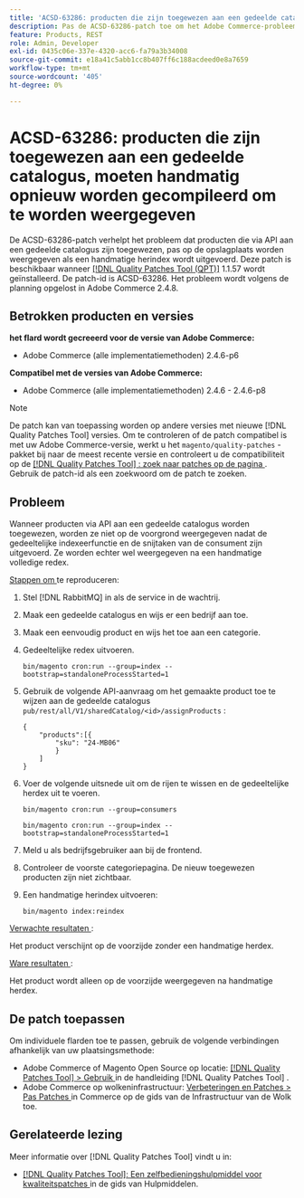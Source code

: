 ```yaml
---
title: 'ACSD-63286: producten die zijn toegewezen aan een gedeelde catalogus, moeten handmatig opnieuw worden gecompileerd om te worden weergegeven'
description: Pas de ACSD-63286-patch toe om het Adobe Commerce-probleem op te lossen waarbij producten die via API aan een gedeelde catalogus zijn toegewezen, pas op de winkel worden weergegeven als een handmatige herindex is uitgevoerd.
feature: Products, REST
role: Admin, Developer
exl-id: 0435c06e-337e-4320-acc6-fa79a3b34008
source-git-commit: e18a41c5abb1cc8b407ff6c188acdeed0e8a7659
workflow-type: tm+mt
source-wordcount: '405'
ht-degree: 0%

---
```


# ACSD-63286: producten die zijn toegewezen aan een gedeelde catalogus, moeten handmatig opnieuw worden gecompileerd om te worden weergegeven

De ACSD-63286-patch verhelpt het probleem dat producten die via API aan een gedeelde catalogus zijn toegewezen, pas op de opslagplaats worden weergegeven als een handmatige herindex wordt uitgevoerd. Deze patch is beschikbaar wanneer [[!DNL Quality Patches Tool (QPT)]](/help/tools/quality-patches-tool/quality-patches-tool-to-self-serve-quality-patches.md) 1.1.57 wordt geïnstalleerd. De patch-id is ACSD-63286. Het probleem wordt volgens de planning opgelost in Adobe Commerce 2.4.8.

## Betrokken producten en versies

**het flard wordt gecreeerd voor de versie van Adobe Commerce:**

* Adobe Commerce (alle implementatiemethoden) 2.4.6-p6

**Compatibel met de versies van Adobe Commerce:**

* Adobe Commerce (alle implementatiemethoden) 2.4.6 - 2.4.6-p8

>[!NOTE]
>
>De patch kan van toepassing worden op andere versies met nieuwe [!DNL Quality Patches Tool] versies. Om te controleren of de patch compatibel is met uw Adobe Commerce-versie, werkt u het `magento/quality-patches` -pakket bij naar de meest recente versie en controleert u de compatibiliteit op de [[!DNL Quality Patches Tool] : zoek naar patches op de pagina ](https://experienceleague.adobe.com/tools/commerce-quality-patches/index.html) . Gebruik de patch-id als een zoekwoord om de patch te zoeken.

## Probleem

Wanneer producten via API aan een gedeelde catalogus worden toegewezen, worden ze niet op de voorgrond weergegeven nadat de gedeeltelijke indexeerfunctie en de snijtaken van de consument zijn uitgevoerd. Ze worden echter wel weergegeven na een handmatige volledige redex.

<u> Stappen om </u> te reproduceren:

1. Stel [!DNL RabbitMQ] in als de service in de wachtrij.
1. Maak een gedeelde catalogus en wijs er een bedrijf aan toe.
1. Maak een eenvoudig product en wijs het toe aan een categorie.
1. Gedeeltelijke redex uitvoeren.

   ```
   bin/magento cron:run --group=index --bootstrap=standaloneProcessStarted=1
   ```

1. Gebruik de volgende API-aanvraag om het gemaakte product toe te wijzen aan de gedeelde catalogus `pub/rest/all/V1/sharedCatalog/<id>/assignProducts` :

   ```
   {
       "products":[{
           "sku": "24-MB06"
           }
       ]
   }
   ```

1. Voer de volgende uitsnede uit om de rijen te wissen en de gedeeltelijke herdex uit te voeren.

   ```
   bin/magento cron:run --group=consumers
   ```

   ```
   bin/magento cron:run --group=index --bootstrap=standaloneProcessStarted=1
   ```

1. Meld u als bedrijfsgebruiker aan bij de frontend.
1. Controleer de voorste categoriepagina. De nieuw toegewezen producten zijn niet zichtbaar.
1. Een handmatige herindex uitvoeren:

   ```
   bin/magento index:reindex
   ```

<u> Verwachte resultaten </u>:

Het product verschijnt op de voorzijde zonder een handmatige herdex.

<u> Ware resultaten </u>:

Het product wordt alleen op de voorzijde weergegeven na handmatige herdex.

## De patch toepassen

Om individuele flarden toe te passen, gebruik de volgende verbindingen afhankelijk van uw plaatsingsmethode:

* Adobe Commerce of Magento Open Source op locatie: [[!DNL Quality Patches Tool]  > Gebruik ](/help/tools/quality-patches-tool/usage.md) in de handleiding [!DNL Quality Patches Tool] .
* Adobe Commerce op wolkeninfrastructuur: [ Verbeteringen en Patches > Pas Patches ](https://experienceleague.adobe.com/docs/commerce-cloud-service/user-guide/develop/upgrade/apply-patches.html) in Commerce op de gids van de Infrastructuur van de Wolk toe.


## Gerelateerde lezing

Meer informatie over [!DNL Quality Patches Tool] vindt u in:

* [[!DNL Quality Patches Tool]: Een zelfbedieningshulpmiddel voor kwaliteitspatches ](/help/tools/quality-patches-tool/quality-patches-tool-to-self-serve-quality-patches.md) in de gids van Hulpmiddelen.
